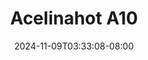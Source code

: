 --- 
title: "Acelinahot A10"
description: "streaming   Acelinahot A10 tiktok    "
date: 2024-11-09T03:33:08-08:00
file_code: "emgdmu64tpn2"
draft: false
cover: "hwp58yocul4ay9u2.jpg"
tags: ["Acelinahot", "bokep-indo", "bokep-viral", "bokep-ig"]
length: 1286
fld_id: "1482965"
foldername: "Acelinahot"
categories: ["Acelinahot"]
views: 0
---